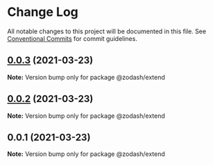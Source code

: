 # Change Log

All notable changes to this project will be documented in this file.
See [Conventional Commits](https://conventionalcommits.org) for commit guidelines.

## [0.0.3](https://github.com/zcorky/zodash/compare/@zodash/extend@0.0.2...@zodash/extend@0.0.3) (2021-03-23)

**Note:** Version bump only for package @zodash/extend





## [0.0.2](https://github.com/zcorky/zodash/compare/@zodash/extend@0.0.1...@zodash/extend@0.0.2) (2021-03-23)

**Note:** Version bump only for package @zodash/extend





## 0.0.1 (2021-03-23)

**Note:** Version bump only for package @zodash/extend
